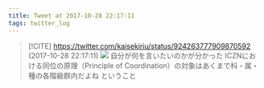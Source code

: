 ```yaml
---
title: Tweet at 2017-10-28 22:17:11
tags: twitter_log
---
```


> [!CITE] https://twitter.com/kaisekiriu/status/924263777909870592 (2017-10-28 22:17:11)
> ![](https://twitter.com/kaisekiriu/status/924263777909870592)
> 自分が何を言いたいのかが分かった
> ICZNにおける同位の原理（Principle of Coordination）の対象はあくまで科・属・種の各階級群内だよね
> ということ
